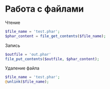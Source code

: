 # Работа с файлами

Чтение

```php
$file_name = 'test.phar';
$phar_content = file_get_contents($file_name);
```

Запись

```php
$outfile = 'out.phar'
file_put_contents($outfile, $phar_content);
```

Удаление файла

```php
$file_name = 'test.phar';
@unlink($file_name);
```
